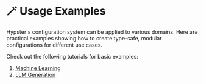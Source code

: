 # 🪄 Usage Examples

Hypster's configuration system can be applied to various domains. Here are practical examples showing how to create type-safe, modular configurations for different use cases.

Check out the following tutorials for basic examples:

1. [Machine Learning](basic-example.md)
2. [LLM Generation](llms-and-generative-ai.md)
